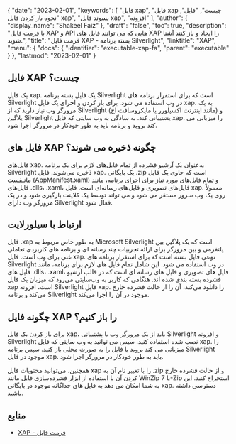 {
  "date": "2023-02-01",
  "keywords": [
"فایل xap",
"فایل xap چیست",
"فایل",
"نحوه باز کردن فایل xap",
"پسوند فایل xap",
"افزونه"
],
  "author": {
    "display_name": "Shakeel Faiz"
},
  "draft": "false",
  "toc": true,
  "description": "با فرمت فایل XAP و API هایی که می توانند فایل های XAP را ایجاد و باز کنند آشنا شوید.",
  "title": "فرمت فایل XAP - بسته برنامه Silverlight",
  "linktitle": "XAP",
  "menu": {
    "docs": {
      "identifier": "executable-xap-fa",
      "parent": "executable"
}
},
  "lastmod": "2023-02-01"
}

## فایل XAP چیست؟

یک فایل xap. یک فایل بسته برنامه Silverlight است که برای استقرار برنامه های Silverlight در وب استفاده می شود. برای باز کردن و اجرای یک فایل xap، به یک مرورگر وب نیاز دارید که از Silverlight (مانند اینترنت اکسپلورر یا مایکروسافت اج) و پلاگین Silverlight پشتیبانی کند. به سادگی به وب سایتی که فایل xap. را میزبانی می کند بروید و برنامه باید به طور خودکار در مرورگر اجرا شود.

## فایل های XAP چگونه ذخیره می شوند؟

فایل‌های xap. به‌عنوان یک آرشیو فشرده از تمام فایل‌های لازم برای یک برنامه Silverlight ذخیره می‌شوند. فایل xap. یک بایگانی .zip است که حاوی یک فایل مانیفست (AppManifest.xaml) و تمام فایل‌های مورد نیاز برای اجرای برنامه، مانند فایل‌های .dlls، .xaml، فایل‌های تصویری و فایل‌های رسانه‌ای است. فایل xap. معمولاً روی یک وب سرور مستقر می شود و می تواند توسط یک کلاینت بارگیری شود و در یک مرورگر وب دارای Silverlight فعال شود.

## ارتباط با سیلورلایت

فایل .xap به طور خاص مربوط به Microsoft Silverlight است که یک پلاگین بین پلتفرمی و بین مرورگر برای ارائه تجربیات چند رسانه ای و برنامه های کاربردی تعاملی غنی برای وب است. فایل xap. نوعی فایل بسته است که برای استقرار برنامه های Silverlight در وب استفاده می شود. این شامل تمام فایل های لازم برای برنامه، مانند فایل های .dlls، .xaml، فایل های تصویری و فایل های رسانه ای است که در قالب آرشیو فشرده بسته بندی شده اند. هنگامی که کاربر به وب‌سایتی می‌رود که میزبان یک فایل xap است، افزونه Silverlight فایل xap. را دانلود می‌کند، آن را از حالت فشرده خارج می‌کند و برنامه Silverlight موجود در آن را اجرا می‌کند.

## چگونه فایل XAP را باز کنیم؟

برای باز کردن یک فایل xap، باید از یک مرورگر وب با پشتیبانی Silverlight و افزونه Silverlight نصب شده استفاده کنید. سپس می توانید به وب سایتی که فایل xap. را میزبانی می کند بروید یا فایل را به صورت محلی باز کنید. سپس برنامه Silverlight موجود در فایل xap. باید به طور خودکار در مرورگر اجرا شود.

همچنین، می‌توانید محتویات فایل xap را با تغییر نام آن به .zip و از حالت فشرده خارج کردن آن با استفاده از ابزار فشرده‌سازی فایل مانند WinZip یا 7-Zip استخراج کنید. این به شما امکان می دهد به فایل های جداگانه موجود در بایگانی xap. دسترسی داشته باشید.

## منابع
* [XAP - فرمت فایل](https://en.wikipedia.org/wiki/XAP_(file_format))


